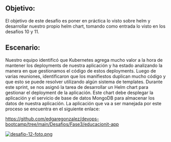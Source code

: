 ## Objetivo:

El objetivo de este desafío es poner en práctica lo visto sobre helm y desarrollar nuestro propio
helm chart, tomando como entrada lo visto en los desafíos 10 y 11.

## Escenario:

Nuestro equipo identificó que Kubernetes agrega mucho valor a la hora de mantener los
deployments de nuestra aplicación y ha estado analizando la manera en que gestionamos el
código de estos deployments.
Luego de varias reuniones, identificaron que los manifiestos duplican mucho código y que esto
se puede resolver utilizando algún sistema de templates. Durante este sprint, se nos asignó la
tarea de desarrollar un Helm chart para gestionar el deployment de la aplicación. Este chart
debe desplegar la aplicación y el servicio de base de datos MongoDB para almacenar los datos
de nuestra aplicación.
La aplicación que va a ser manejada por este proceso se encuentra en el siguiente enlace:



https://github.com/edgaregonzalez/devops-bootcamp/tree/main/Desafios/Fase3/educacionit-app




[![desafio-12-foto.png](https://i.postimg.cc/gJB6DWm8/desafio-12-foto.png)](https://postimg.cc/8JM5pxFz)
